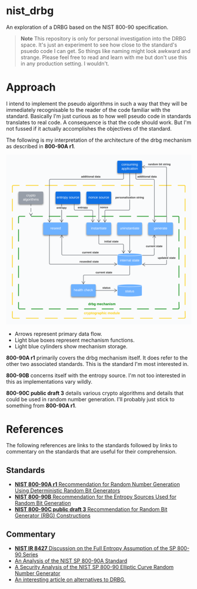 # nist_drbg
An exploration of a DRBG based on the NIST 800-90 specification.

>**Note**
This repository is only for personal investigation into the DRBG space. It's just an experiment to see how close to the standard's psuedo code I can get. So things like naming might look awkward and strange. Please feel free to read and learn with me but don't use this in any production setting. I wouldn't.

# Approach

I intend to implement the pseudo algorithms in such a way that they will be immediately recognisable to the reader of the code familiar with the standard. Basically I'm just curious as to how well pseudo code in standards translates to real code. A consequence is that the code should work. But I'm not fussed if it actually accomplishes the objectives of the standard.

The following is my interpretation of the architecture of the drbg mechanism as described in **800-90A r1**.

![basic architecture](/nist%20drbg%20-%20data%20flow.png)

* Arrows represent primary data flow.
* Light blue boxes represent mechanism functions.
* Light blue cylinders show mechanism storage.

**800-90A r1** primarily covers the drbg mechanism itself. It does refer to the other two associated standards. This is the standard I'm most interested in.

**800-90B** concerns itself with the entropy source. I'm not too interested in this as implementations vary wildly.

**800-90C public draft 3** details various crypto algorithms and details that could be used in random number generation. I'll probably just stick to something from **800-90A r1**.

# References

The following references are links to the standards followed by links to commentary on the standards that are useful for their comprehension.

## Standards

* [**NIST 800-90A r1** Recommendation for Random Number Generation Using Deterministic Random Bit Generators](https://nvlpubs.nist.gov/nistpubs/SpecialPublications/NIST.SP.800-90Ar1.pdf)
* [**NIST 800-90B** Recommendation for the Entropy Sources Used for Random Bit Generation](https://nvlpubs.nist.gov/nistpubs/SpecialPublications/NIST.SP.800-90B.pdf)
* [**NIST 800-90C public draft 3** Recommendation for Random Bit Generator (RBG) Constructions ](https://nvlpubs.nist.gov/nistpubs/SpecialPublications/NIST.SP.800-90C.3pd.pdf)

## Commentary

* [**NIST IR 8427** Discussion on the Full Entropy Assumption of the SP 800-90 Series](https://nvlpubs.nist.gov/nistpubs/ir/2023/NIST.IR.8427.pdf)
* [An Analysis of the NIST SP 800-90A Standard](https://eprint.iacr.org/2018/349.pdf)
* [A Security Analysis of the NIST SP 800-90 Elliptic Curve Random Number Generator](https://eprint.iacr.org/2007/048.pdf)
* [An interesting article on alternatives to DRBG.](https://tersesystems.com/blog/2015/12/17/the-right-way-to-use-securerandom/)